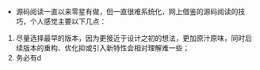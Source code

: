 - 源码阅读一直以来零星有做，但一直很难系统化，网上借鉴的源码阅读的技巧，个人感觉主要以下几点：
1. 尽量选择最早的版本，因为更接近于设计之初的想法，更加原汁原味，同时后续版本的重构、优化抑或引入新特性会相对理解难一些；
2. 务必有d
